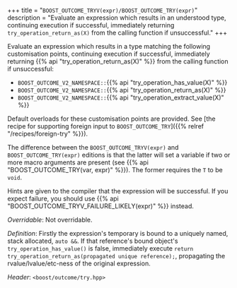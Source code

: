 +++
title = "`BOOST_OUTCOME_TRYV(expr)/BOOST_OUTCOME_TRY(expr)`"
description = "Evaluate an expression which results in an understood type, continuing execution if successful, immediately returning `try_operation_return_as(X)` from the calling function if unsuccessful."
+++

Evaluate an expression which results in a type matching the following customisation points, continuing execution if successful, immediately returning {{% api "try_operation_return_as(X)" %}} from the calling function if unsuccessful:

- `BOOST_OUTCOME_V2_NAMESPACE::`{{% api "try_operation_has_value(X)" %}}
- `BOOST_OUTCOME_V2_NAMESPACE::`{{% api "try_operation_return_as(X)" %}}
- `BOOST_OUTCOME_V2_NAMESPACE::`{{% api "try_operation_extract_value(X)" %}}

Default overloads for these customisation points are provided. See [the recipe for supporting foreign input to `BOOST_OUTCOME_TRY`]({{% relref "/recipes/foreign-try" %}}).

The difference between the `BOOST_OUTCOME_TRYV(expr)` and `BOOST_OUTCOME_TRY(expr)` editions is that the latter will set a variable if two or more macro arguments are present (see {{% api "BOOST_OUTCOME_TRY(var, expr)" %}}). The former requires the `T` to be `void`.

Hints are given to the compiler that the expression will be successful. If you expect failure, you should use {{% api "BOOST_OUTCOME_TRYV_FAILURE_LIKELY(expr)" %}} instead.

*Overridable*: Not overridable.

*Definition*: Firstly the expression's temporary is bound to a uniquely named, stack allocated, `auto &&`. If that reference's bound object's `try_operation_has_value()` is false, immediately execute `return try_operation_return_as(propagated unique reference);`, propagating the rvalue/lvalue/etc-ness of the original expression.

*Header*: `<boost/outcome/try.hpp>`
